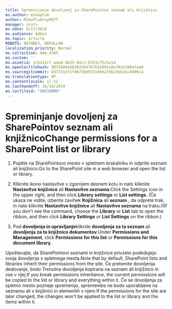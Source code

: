 ```yaml
---
title: Spreminjanje dovoljenj za SharePointov seznam ali knjižnico
ms.author: mikeplum
author: MikePlumleyMSFT
manager: scotv
ms.date: 5/17/2018
ms.audience: Admin
ms.topic: article
ROBOTS: NOINDEX, NOFOLLOW
localization_priority: Normal
ms.collection: Adm_O365
ms.custom: ''
ms.assetid: 1cb414cf-a4a4-4b35-84c2-0723cf5c5a14
ms.openlocfilehash: 9033e8da6b3032b47b761b89e18af643100afaa0
ms.sourcegitcommit: 037331d71f06750d972c0b6278b23bb15c4806ca
ms.translationtype: MT
ms.contentlocale: sl-SI
ms.lasthandoff: 10/18/2019
ms.locfileid: "36519099"
---
```

# <a name="change-permissions-for-a-sharepoint-list-or-library"></a><span data-ttu-id="8f714-102">Spreminjanje dovoljenj za SharePointov seznam ali knjižnico</span><span class="sxs-lookup"><span data-stu-id="8f714-102">Change permissions for a SharePoint list or library</span></span>

1. <span data-ttu-id="8f714-103">Pojdite na SharePointovo mesto v spletnem brskalniku in odprite seznam ali knjižnico.</span><span class="sxs-lookup"><span data-stu-id="8f714-103">Go to the SharePoint site in a web browser and open the list or library.</span></span>
    
2. <span data-ttu-id="8f714-104">Kliknite ikono nastavitve v zgornjem desnem kotu in nato kliknite **Nastavitve knjižnice** ali **Nastavitve seznama**.</span><span class="sxs-lookup"><span data-stu-id="8f714-104">Click the Settings icon in the upper right, and then click **Library settings** or **List settings**.</span></span> <span data-ttu-id="8f714-105">(Če ukaza ne vidite, izberite zavihek **Knjižnica** ali **seznam** , da odprete trak, in nato kliknite **Nastavitve knjižnice** ali **Nastavitve seznama** na traku.)</span><span class="sxs-lookup"><span data-stu-id="8f714-105">(If you don't see the command, choose the **Library** or **List** tab to open the ribbon, and then click **Library Settings** or **List Settings** on the ribbon.)</span></span> 
    
3. <span data-ttu-id="8f714-106">Pod **dovoljenja in upravljanje**kliknite **dovoljenja za ta seznam** ali **dovoljenja za to knjižnico dokumentov**.</span><span class="sxs-lookup"><span data-stu-id="8f714-106">Under **Permissions and Management**, click **Permissions for this list** or **Permissions for this document library**.</span></span>
    
<span data-ttu-id="8f714-107">Upoštevajte, da SharePointovi seznami in knjižnice privzeto podedujejo svoja dovoljenja s spletnega mesta.</span><span class="sxs-lookup"><span data-stu-id="8f714-107">Note that by default, SharePoint lists and libraries inherit their permissions from the site.</span></span> <span data-ttu-id="8f714-108">Če prelomite dovoljenja dedovanje, bodo Trenutna dovoljenja kopirana na seznam ali knjižnico in vse v njej.</span><span class="sxs-lookup"><span data-stu-id="8f714-108">If you break permissions inheritance, the current permissions will be copied to the list or library and everything within it.</span></span> <span data-ttu-id="8f714-109">Če se dovoljenja za spletno mesto pozneje spremenijo, spremembe ne bodo uporabljene na seznamu ali v knjižnici in elementih v njem.</span><span class="sxs-lookup"><span data-stu-id="8f714-109">If the permissions for the site are later changed, the changes won't be applied to the list or library and the items within it.</span></span>
  

